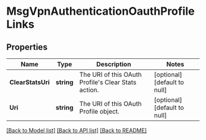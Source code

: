 # MsgVpnAuthenticationOauthProfileLinks

## Properties
Name | Type | Description | Notes
------------ | ------------- | ------------- | -------------
**ClearStatsUri** | **string** | The URI of this OAuth Profile&#x27;s Clear Stats action. | [optional] [default to null]
**Uri** | **string** | The URI of this OAuth Profile object. | [optional] [default to null]

[[Back to Model list]](../README.md#documentation-for-models) [[Back to API list]](../README.md#documentation-for-api-endpoints) [[Back to README]](../README.md)

